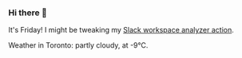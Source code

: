 ### Hi there :wave:

It's Friday! I might be tweaking my [Slack workspace analyzer action](https://github.com/bewuethr/slack-analyzer).

Weather in Toronto: partly cloudy, at -9°C.
